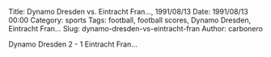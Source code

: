 Title: Dynamo Dresden vs. Eintracht Fran…, 1991/08/13
Date: 1991/08/13 00:00
Category: sports
Tags: football, football scores, Dynamo Dresden, Eintracht Fran…
Slug: dynamo-dresden-vs-eintracht-fran
Author: carbonero


Dynamo Dresden 2 - 1 Eintracht Fran…
